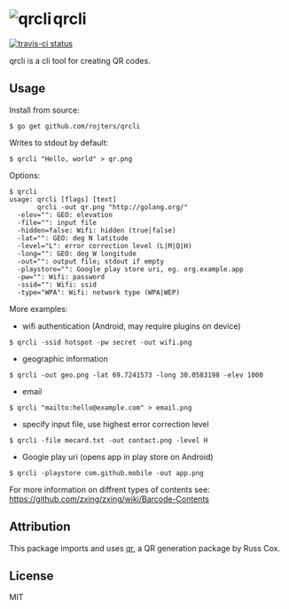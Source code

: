 # <img src="http://i.imgur.com/dhnYicm.png" alt="qrcli" align="left" /> qrcli

[![travis-ci status](https://api.travis-ci.org/rojters/qrcli.png)](https://travis-ci.org/rojters/qrcli)

qrcli is a cli tool for creating QR codes.

## Usage

Install from source: 

```
$ go get github.com/rojters/qrcli
```

Writes to stdout by default:

```
$ qrcli "Hello, world" > qr.png
```

Options:

```
$ qrcli
usage: qrcli [flags] [text]
       qrcli -out qr.png "http://golang.org/"
  -elev="": GEO: elevation
  -file="": input file
  -hidden=false: Wifi: hidden (true|false)
  -lat="": GEO: deg N latitude
  -level="L": error correction level (L|M|Q|H)
  -long="": GEO: deg W longitude
  -out="": output file; stdout if empty
  -playstore="": Google play store uri, eg. org.example.app
  -pw="": Wifi: password
  -ssid="": Wifi: ssid
  -type="WPA": Wifi: network type (WPA|WEP)
```

More examples:

- wifi authentication (Android, may require plugins on device)
```
$ qrcli -ssid hotspot -pw secret -out wifi.png
```

- geographic information
```
$ qrcli -out geo.png -lat 69.7241573 -long 30.0583198 -elev 1000
```

- email
```
$ qrcli "mailto:hello@example.com" > email.png
```

- specify input file, use highest error correction level
```
$ qrcli -file mecard.txt -out contact.png -level H 
```

- Google play uri (opens app in play store on Android)
```
$ qrcli -playstore com.github.mobile -out app.png
```

For more information on diffrent types of contents see:
https://github.com/zxing/zxing/wiki/Barcode-Contents

## Attribution
This package imports and uses [qr](http://code.google.com/p/rsc/qr), a QR generation package by Russ Cox.

## License

MIT
